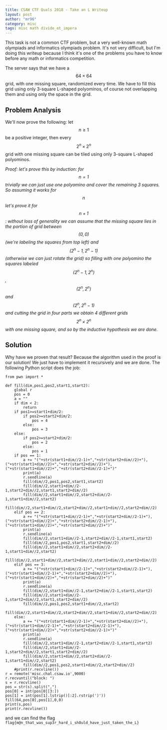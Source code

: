 ```yaml
---
title: CSAW CTF Quals 2018 - Take an L Writeup
layout: post
author: "mr96"
category: misc
tags: misc math divide_et_impera
---
```


This task is not a common CTF problem, but a very well-known math olympiads and informatics olympiads problem. It's not very difficult, but I'm doing this writeup because I think it's one of the problems you have to know before any math or informatics competition.

The server says that we have a $$64 \times 64$$ grid, with one missing square, randomized every time. We have to fill this grid using only 3-square L-shaped polyominos, of course not overlapping them and using only the space in the grid.

## Problem Analysis
We'll now prove the following: let $$n\geq 1$$ be a positive integer, then every $$2^n \times 2^n$$ grid with one missing square can be tiled using only 3-square L-shaped polyominos.

*Proof: let's prove this by induction: for $$n = 1$$ trivially we can just use one polyomino and cover the remaining 3 squares. So assuming it works for $$n$$ let's prove it for $$n+1$$: without loss of generality we can assume that the missing square lies in the portion of grid between $$(0,0)$$ (we're labeling the squares from top left) and $$(2^n-1,2^n-1)$$ (otherwise we can just rotate the grid) so filling with one polyomino the squares labeled $$(2^n-1,2^n)$$, $$(2^n,2^n)$$ and $$(2^n,2^n-1)$$ and cutting the grid in four parts we obtain 4 different grids $$2^n\times 2^n$$ with one missing square, and so by the inductive hypothesis we are done.*

## Solution
Why have we proven that result? Because the algorithm used in the proof is our solution! We just have to implement it recursively and we are done. The following Python script does the job:

```
from pwn import *

def fill(dim,pos1,pos2,start1,start2):
    global r
    pos = 0
    a = ""
    if dim < 2:
        return
    if pos1>=start1+dim/2:
        if pos2>=start2+dim/2:
            pos = 4
        else:
            pos = 3
    else:
        if pos2>=start2+dim/2:
            pos = 2
        else:
            pos = 1
    if pos == 1:
        a += "("+str(start1+dim//2-1)+","+str(start2+dim//2)+"),("+str(start1+dim//2)+","+str(start2+dim//2)+"),("+str(start1+dim//2)+","+str(start2+dim//2-1)+")"
        print(a)
        r.sendline(a)
        fill(dim//2,pos1,pos2,start1,start2)
        fill(dim//2,start1+dim//2-1,start2+dim//2,start1,start2+dim//2)
        fill(dim//2,start1+dim//2,start2+dim//2-1,start1+dim//2,start2)
        fill(dim//2,start1+dim//2,start2+dim//2,start1+dim//2,start2+dim//2)
    elif pos == 2:
        a += "("+str(start1+dim//2-1)+","+str(start2+dim//2-1)+"),("+str(start1+dim//2)+","+str(start2+dim//2-1)+"),("+str(start1+dim//2)+","+str(start2+dim//2)+")"
        print(a)
        r.sendline(a)
        fill(dim//2,start1+dim//2-1,start2+dim//2-1,start1,start2)
        fill(dim//2,pos1,pos2,start1,start2+dim//2)
        fill(dim//2,start1+dim//2,start2+dim//2-1,start1+dim//2,start2)
        fill(dim//2,start1+dim//2,start2+dim//2,start1+dim//2,start2+dim//2)
    elif pos == 3:
        a += "("+str(start1+dim//2-1)+","+str(start2+dim//2-1)+"),("+str(start1+dim//2-1)+","+str(start2+dim//2)+"),("+str(start1+dim//2)+","+str(start2+dim//2)+")"
        print(a)
        r.sendline(a)
        fill(dim//2,start1+dim//2-1,start2+dim//2-1,start1,start2)
        fill(dim//2,start1+dim//2-1,start2+dim//2,start1,start2+dim//2)
        fill(dim//2,pos1,pos2,start1+dim//2,start2)
        fill(dim//2,start1+dim//2,start2+dim//2,start1+dim//2,start2+dim//2)
    else:
        a += "("+str(start1+dim//2-1)+","+str(start2+dim//2)+"),("+str(start1+dim//2-1)+","+str(start2+dim//2-1)+"),("+str(start1+dim//2)+","+str(start2+dim//2-1)+")"
        print(a)
        r.sendline(a)
        fill(dim//2,start1+dim//2-1,start2+dim//2-1,start1,start2)
        fill(dim//2,start1+dim//2-1,start2+dim//2,start1,start2+dim//2)
        fill(dim//2,start1+dim//2,start2+dim//2-1,start1+dim//2,start2)
        fill(dim//2,pos1,pos2,start1+dim//2,start2+dim//2)
    #print(r.recvline())
r = remote('misc.chal.csaw.io',9000)
r.recvuntil("block: ")
s = r.recvline()
pos = str(s).split(",")
pos[0] = int(pos[0][3:])
pos[1] = int(pos[1].lstrip()[:2].rstrip(')'))
fill(64,pos[0],pos[1],0,0)
print(s,pos)
print(r.recvline())

```
and we can find the flag `flag{m@n_that_was_sup3r_hard_i_sh0uld_have_just_taken_the_L}`
